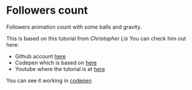 # Followers count

Followers animation count with some balls and gravity.

This is based on this tutorial from _Christopher Lis_
You can check him out here: 
- Github account [here](https://github.com/christopher4lis)
- Codepen which is based on [here](https://codepen.io/chriscourses/pen/jmQXvm)
- Youtube where the tutorial is at [here](https://www.youtube.com/watch?v=3b7FyIxWW94)


You can see it working in [codepen](https://codepen.io/RominaMartin/pen/rrrzdv)
